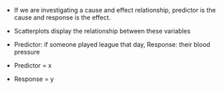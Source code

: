 - If we are investigating a cause and effect relationship, predictor is the cause and response is the effect.

- Scatterplots display the relationship between these variables
- Predictor: if someone played league that day, Response: their blood pressure
- Predictor = x
- Response = y